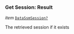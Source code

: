 

### Get Session: Result  
  
<article>

*item* [`DataSsmSession?`](#datassmsession) 

The retrieved session if it exists

</article>

